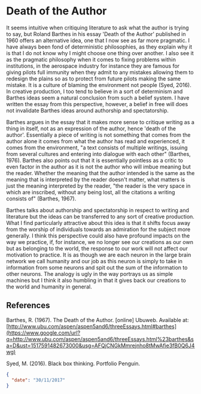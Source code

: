 # Death of the Author

It seems intuitive when critiquing literature to ask what the author is trying to say, but Roland Barthes in his essay 'Death of the Author' published in 1960 offers an alternative idea, one that I now see as far more pragmatic. I have always been fond of deterministic philosophies, as they explain why it is that I do not know why I might choose one thing over another. I also see it as the pragmatic philosophy when it comes to fixing problems within institutions, in the aerospace industry for instance they are famous for giving pilots full immunity when they admit to any mistakes allowing them to redesign the plains so as to protect from future pilots making the same mistake. It is a culture of blaming the environment not people (Syed, 2016). In creative production, I too tend to believe in a sort of determinism and Barthes ideas seem a natural conclusion from such a belief system. I have written the essay from this perspective, however, a belief in free will does not invalidate Barthes ideas around authorship and spectatorship.

Barthes argues in the essay that it makes more sense to critique writing as a thing in itself, not as an expression of the author, hence 'death of the author'. Essentially a piece of writing is not something that comes from the author alone it comes from what the author has read and experienced, it comes from the environment, "a text consists of multiple writings, issuing from several cultures and entering into dialogue with each other" (Barthes, 1976). Barthes also points out that it is essentially pointless as a critic to even factor in the author as it is not the author who will imbue meaning but the reader. Whether the meaning that the author intended is the same as the meaning that is interpreted by the reader doesn't matter, what matters is just the meaning interpreted by the reader, "the reader is the very space in which are inscribed, without any being lost, all the citations a writing consists of" (Barthes, 1967).

Barthes talks about authorship and spectatorship in respect to writing and literature but the ideas can be transferred to any sort of creative production. What I find particularly attractive about this idea is that it shifts focus away from the worship of individuals towards an admiration for the subject more generally. I think this perspective could also have profound impacts on the way we practice, if, for instance, we no longer see our creations as our own but as belonging to the world, the response to our work will not affect our motivation to practice. It is as though we are each neuron in the large brain network we call humanity and our job as this neuron is simply to take in information from some neurons and spit out the sum of the information to other neurons. The analogy is ugly in the way portrays us as simple machines but I think it also humbling in that it gives back our creations to the world and humanity in general.

## References

Barthes, R. (1967). The Death of the Author. [online] Ubuweb. Available at:[ ](https://www.google.com/url?q=http://www.ubu.com/aspen/aspen5and6/threeEssays.html%23barthes&sa=D&ust=1517591482673000&usg=AFQjCNGkMmrejnho8tMwAfie3fB0Q6J4wg)[http://www.ubu.com/aspen/aspen5and6/threeEssays.html#barthes](https://www.google.com/url?q=http://www.ubu.com/aspen/aspen5and6/threeEssays.html%23barthes&sa=D&ust=1517591482673000&usg=AFQjCNGkMmrejnho8tMwAfie3fB0Q6J4wg)

Syed, M. (2016). Black box thinking. Portfolio Penguin.

```json
{
  "date": "30/11/2017"
}
```

